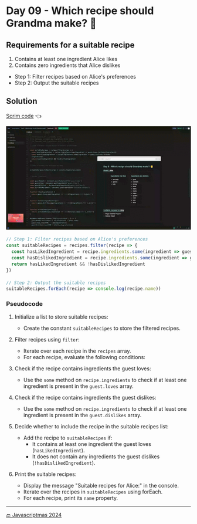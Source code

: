 # Day 09 - Which recipe should Grandma make? 🤔

## Requirements for a suitable recipe
1. Contains at least one ingredient Alice likes
2. Contains zero ingredients that Alice dislikes

+ Step 1: Filter recipes based on Alice's preferences
+ Step 2: Output the suitable recipes

## Solution

[Scrim code](https://scrimba.com/exercise-s0dir42tib) 👈

![](../assets/gifs/day-09.gif)

```js
// Step 1: Filter recipes based on Alice's preferences
const suitableRecipes = recipes.filter(recipe => {
  const hasLikedIngredient = recipe.ingredients.some(ingredient => guest.loves.includes(ingredient))
  const hasDislikedIngredient = recipe.ingredients.some(ingredient => guest.dislikes.includes(ingredient))
  return hasLikedIngredient && !hasDislikedIngredient
})

// Step 2: Output the suitable recipes
suitableRecipes.forEach(recipe => console.log(recipe.name))
```

### Pseudocode

1. Initialize a list to store suitable recipes:
    + Create the constant `suitableRecipes` to store the filtered recipes.

1. Filter recipes using `filter`:
    + Iterate over each recipe in the `recipes` array.
    + For each recipe, evaluate the following conditions:

1. Check if the recipe contains ingredients the guest loves:
    + Use the `some` method on `recipe.ingredients` to check if at least one ingredient is present in the `guest.loves` array.

1. Check if the recipe contains ingredients the guest dislikes:
    + Use the `some` method on `recipe.ingredients` to check if at least one ingredient is present in the `guest.dislikes` array.

1. Decide whether to include the recipe in the suitable recipes list:
    + Add the recipe to `suitableRecipes` if:
      + It contains at least one ingredient the guest loves (`hasLikedIngredient`).
      + It does not contain any ingredients the guest dislikes (`!hasDislikedIngredient`).

1. Print the suitable recipes:
    + Display the message "Suitable recipes for Alice:" in the console.
    + Iterate over the recipes in `suitableRecipes` using forEach.
    + For each recipe, print its `name` property.

***
[🔙 Javascriptmas 2024](../README.md)

